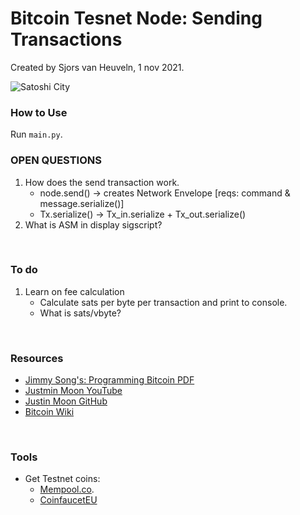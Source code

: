 # Bitcoin Tesnet Node: Sending Transactions #
Created by Sjors van Heuveln, 1 nov 2021.

![Satoshi City](https://preview.redd.it/98d2sxhnh2t31.jpg?width=3840&format=pjpg&auto=webp&s=7add8087278f2f8847881a2226d3397ac1778d80)

### How to Use ###
Run `main.py`.
<br>


### OPEN QUESTIONS ###
1. How does the send transaction work.
     * node.send() -> creates Network Envelope [reqs: command & message.serialize()]
     * Tx.serialize() -> Tx_in.serialize + Tx_out.serialize()
2. What is ASM in display sigscript?
<br>

### To do ###

1. Learn on fee calculation
     - Calculate sats per byte per transaction and print to console.
     - What is sats/vbyte?

<!-- 2. Fix Bloom Filter incoming Txs
     - Parse the transaction manually, see where it goes wrong.
     - I think somehow I'm fishing out the hacks I think, my script mostly works fine.
 -->
<br>

### Resources ###
- [Jimmy Song's: Programming Bitcoin PDF](https://www.programming-book.com/python-programming123uo00es0429/)
- [Justmin Moon YouTube](https://www.youtube.com/watch?v=gMmWhiDSius&ab_channel=JustinMoon)
- [Justin Moon GitHub](https://github.com/justinmoon/)
- [Bitcoin Wiki](https://en.bitcoin.it/wiki/Protocol_documentation#tx)
<br>

### Tools ###
- Get Testnet coins:
     * [Mempool.co](https://testnet-faucet.mempool.co/).
     * [CoinfaucetEU](https://coinfaucet.eu/en/btc-testnet)

